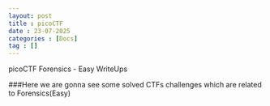 ```yaml
---
layout: post
title : picoCTF
date : 23-07-2025
categories : [Docs]
tag : []
---
```


picoCTF Forensics - Easy WriteUps

###Here we are gonna see some solved CTFs challenges which are related to Forensics(Easy)
